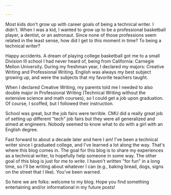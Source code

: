 ```yaml
---

---
```


Most kids don't grow up with career goals of being a technical writer. I didn't. When I was a kid, I wanted to grow up to be a professional basketball player, a dentist, or an astronaut. Since none of those professions seem related in the least sense, how did I get to this moment in time? To being a technical writer?

Happy accidents. A dream of playing college basketball got me to a small Division III school I had never heard of, being from California: Carnegie Mellon University. During my freshman year, I declared my majors: Creative Writing and Professional Writing. English was always my best subject growing up, and were the subjects that my favorite teachers taught.

When I declared Creative Writing, my parents told me I needed to also double major in Professional Writing (Technical Writing without the extensive science and math courses), so I could get a job upon graduation. Of course, I scoffed, but I followed their instruction.

School was great, but the job fairs were terrible. CMU did a really great job of setting up different "tech" job fairs but they were all generalized and aimed at engineers. Nobody seemed to know what to do with a girl with an English degree.

Fast forward to about a decade later and here I am! I've been a technical writer since I graduated college, and I've learned a lot along the way. That's where this blog comes in. The goal for this blog is to share my experiences as a technical writer, to hopefully help someone in some way. The other goal of this blog is just for me to _write_. I haven't written "for fun" in a long time, so I'll be writing about whatever I can (e.g., baking bread, dogs, signs on the street that I like). You've been warned.

So here we are folks: welcome to my blog. Hope you find something entertaining and/or informational in my future posts!
